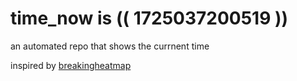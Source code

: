 # time_now is (( 1725037200519 ))

an automated repo that shows the currnent time

inspired by [breakingheatmap](https://github.com/breakingheatmap/breakingheatmap)